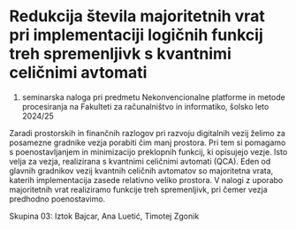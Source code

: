 # Redukcija števila majoritetnih vrat pri implementaciji logičnih funkcij treh spremenljivk s kvantnimi celičnimi avtomati
1. seminarska naloga pri predmetu Nekonvencionalne platforme in metode procesiranja na Fakulteti za računalništvo in informatiko, šolsko leto 2024/25

Zaradi prostorskih in finančnih razlogov pri razvoju digitalnih vezij želimo za posamezne gradnike vezja porabiti čim manj prostora. Pri tem si pomagamo s poenostavljanjem in minimizacijo preklopnih funkcij, ki opisujejo vezje. Isto velja za vezja, realizirana s kvantnimi celičnimi avtomati (QCA). Eden od glavnih gradnikov vezij kvantnih celičnih avtomatov so majoritetna vrata, katerih implementacija zasede relativno veliko prostora. V nalogi z uporabo majoritetnih vrat realiziramo funkcije treh spremenljivk, pri čemer vezja predhodno poenostavimo.

Skupina 03: Iztok Bajcar, Ana Luetić, Timotej Zgonik
